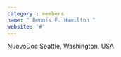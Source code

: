 ```yaml
---
category : members
name: " Dennis E. Hamilton " 
website: '#'
---
```

NuovoDoc
Seattle, Washington, USA

